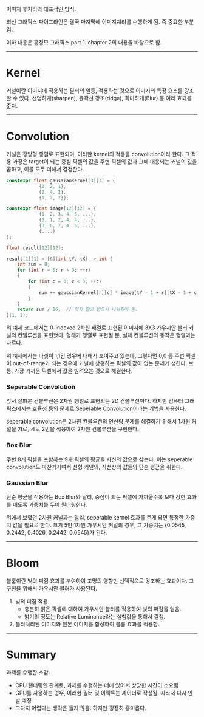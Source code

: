 
이미지 후처리의 대표적인 방식.

최신 그래픽스 파이프라인은 결국 마지막에 이미지처리를 수행하게 됨. 즉 중요한 부분임.

이하 내용은 홍정모 그래픽스 part 1. chapter 2의 내용을 바탕으로 함. 

---
# Kernel

커널이란 이미지에 적용하는 필터의 일종, 적용하는 것으로 이미지의 특정 요소를 강조할 수 있다.
선명하게(sharpen), 윤곽선 강조(ridge), 희미하게(Blur) 등 여러 효과를 준다.

---
# Convolution
커널은 정방형 행렬로 표현되며, 이러한 kernel의 적용을 convolution이라 한다. 그 적용 과정은 target이 되는 중심 픽셀의 값을 주변 픽셀의 값과 그에 대응되는 커널의 값을 곱하고, 이를 모두 더해서 결정한다. 
```C++
constexpr float gaussianKernel[3][3] = {
			{1, 2, 1},
			{2, 4, 2},
			{1, 2, 2}};

constexpr float image[12][12] = {
			{1, 2, 3, 4, 5, ...},
			{0, 1, 2, 4, 4, ...},
			{3, 6, 7, 4, 5, ...},
			{....}
};

float result[12][12];

result[1][1] = [&](int tY, tX) -> int {
	int sum = 0;
	for (int r = 0; r < 3; ++r)
	{
		for (int c = 0; c < 3; ++c)
		{
			sum += gaussianKernel[r][c] * image[tY - 1 + r][tX - 1 + c]; 
		}
	}
	return sum / 16;  // 잊지 말고 반드시 나눠줘야 함.
}(1, 1);

```

위 예제 코드에서는 0-indexed 2차원 배열로 표현된 이미지에 3X3 가우시안 블러 커널의 컨벌루션을 표현했다. 형태가 행렬로 표현될 뿐, 실제 컨볼루션의 동작은 행렬과는 다르다.

위 예제에서는 타겟이 1,1인 경우에 대해서 보여주고 있는데, 그렇다면 0,0 등 주변 픽셀이  out-of-range가 되는 경우에 커널에 상응하는 픽셀의 값이 없는 문제가 생긴다. 보통, 가장 가까운 픽셀에서 값을 빌려오는 것으로 해결한다.

### Seperable Convolution

앞서 살펴본 컨볼루션은 2차원 행렬로 표현되는 2D 컨볼루션이다. 하지만 컴퓨터 그래픽스에서는 효율성 등의 문제로 Seperable Convolution이라는 기법을 사용한다.

seperable convolution은 2차원 컨볼루션의 연산량 문제를 해결하기 위해서 1차원 커널을 가로, 세로 2번을 적용하여 2차원 컨볼루션을 구현한다.
### Box Blur

주변 8개 픽셀을 포함하는 9개 픽셀의 평균을 자신의 값으로 삼는다.
이는 seperable convolution도 마찬가지여서 선형 커널의, 직선상의 값들의 단순 평균을 취한다.

### Gaussian Blur

단순 평균을 적용하는 Box Blur와 달리, 중심이 되는 픽셀에 가까울수록 보다 강한 효과를 내도록 가중치를 두어 필터링한다.

위에서 보였던 2차원 커널과는 달리, seperable kernel 효과를 주게 되면 특정한 가중치 값을 필요로 한다. 크기 5인 1차원 가우시안 커널의 경우, 그 가중치는 {0.0545, 0.2442, 0.4026, 0.2442, 0.0545}가 된다.

---

# Bloom

블룸이란 빛의 퍼짐 효과를 부여하여 조명의 영향만 선택적으로 강조하는 효과이다.
그 구현을 위해서 가우시안 블러가 사용된다.

1. 빛의 퍼짐 적용
	- 충분히 밝은 픽셀에 대하여 가우시안 블러를 적용하여 빛의 퍼짐을 얻음.
	- 밝기의 정도는 Relative Luminance라는 실험값을 통해서 결정.
2. 블러처리된 이미지와 원본 이미지를 합성하여 블룸 효과를 적용함.

---

# Summary

과제를 수행한 소감.
- CPU 랜더링인 관계로, 과제를 수행하는 데에 있어서 상당한 시간이 소요됨.
- GPU를 사용하는 경우, 이러한 필터 및 이펙트는 셰이더로 작성됨. 따라서 다시 만날 예정.
- 그다지 어렵다는 생각은 들지 않음. 하지만 굉장히 흥미롭다.
